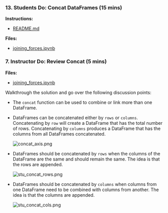 ### 13. Students Do: Concat DataFrames (15 mins)

**Instructions:**

* [README.md](Activities/13-Concat_DataFrames/README.md)

**Files:**

* [joining_forces.ipynb](Activities/13-Stu_Concat_DataFrames/Unsolved/joining_forces.ipynb)

### 7. Instructor Do: Review Concat (5 mins)

**Files:**

* [joining_forces.ipynb](Activities/13-Stu_Concat_DataFrames/Solved/joining_forces.ipynb)

Walkthrough the solution and go over the following discussion points:

* The `concat` function can be used to combine or link more than one DataFrame.

* DataFrames can be concatenated either by `rows` or `columns`. Concatenating by `row` will create a DataFrame that has the total number of rows. Concatenating by `columns` produces a DataFrame that has the columns from all DataFrames concatenated.

  ![concat_axis.png](Images/concat_axis.png)

* DataFrames should be concatenated by `rows` when the columns of the DataFrame are the same and should remain the same. The idea is that the rows are appended.

  ![stu_concat_rows.png](Images/stu_concat_rows.png)

* DataFrames should be concatenated by `columns` when columns from one DataFrame need to be combined with columns from another. The idea is that the columns are appended.

  ![stu_concat_cols.png](Images/stu_concat_cols.png)
